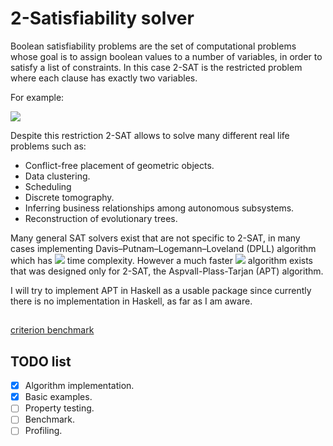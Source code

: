 # 2-Satisfiability solver

Boolean satisfiability problems are the set of computational problems whose goal is to assign boolean values to a number of variables, in order to satisfy a list of constraints. In this case 2-SAT is the restricted problem where each clause has exactly two variables. 

For example:

<img src="https://render.githubusercontent.com/render/math?math=(x_1 \vee x_2) \wedge (x_3 \vee x_4) \wedge ... \wedge (x_i \vee x_j)">

Despite this restriction 2-SAT allows to solve many different real life problems such as: 

- Conflict-free placement of geometric objects.
- Data clustering.
- Scheduling
- Discrete tomography.
- Inferring business relationships among autonomous subsystems.
- Reconstruction of evolutionary trees.

Many general SAT solvers exist that are not specific to 2-SAT, in many cases implementing Davis–Putnam–Logemann–Loveland (DPLL) algorithm which has <img src="https://render.githubusercontent.com/render/math?math=O(2^N)"> time complexity. However a much faster <img src="https://render.githubusercontent.com/render/math?math=O(N)"> algorithm exists that was designed only for 2-SAT, the Aspvall-Plass-Tarjan (APT) algorithm.

I will try to implement APT in Haskell as a usable package since currently there is no implementation in Haskell, as far as I am aware.

##

[criterion benchmark](https://htmlpreview.github.io/?https://github.com/albertojcalle/2sat/blob/main/bench.html)

## TODO list

- [x] Algorithm implementation.
- [x] Basic examples.
- [ ] Property testing.
- [ ] Benchmark.
- [ ] Profiling.
